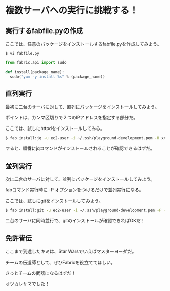 # 複数サーバへの実行に挑戦する！ 

## 実行するfabfile.pyの作成

ここでは、任意のパッケージをインストールするfabfile.pyを作成してみよう。

```python
$ vi fabfile.py

from fabric.api import sudo

def install(package_name):
  sudo("yum -y install %s" % (package_name))
```


## 直列実行

最初に二台のサーバに対して、直列にパッケージをインストールしてみよう。

ポイントは、カンマ区切りで２つのIPアドレスを指定する部分だ。

ここでは、試しにhttpdをインストールしてみる。

```bash
$ fab install:jq -u ec2-user -i ~/.ssh/playground-development.pem -H xx.xx.xx.xx,yy.yy.yy.yy
```

すると、順番にjqコマンドがインストールされることが確認できるはずだ。


## 並列実行

次に二台のサーバに対して、並列にパッケージをインストールしてみよう。

fabコマンド実行時に -P オプションをつけるだけで並列実行になる。

ここでは、試しにgitをインストールしてみよう。

```bash
$ fab install:git -u ec2-user -i ~/.ssh/playground-development.pem -P -H xx.xx.xx.xx,yy.yy.yy.yy
```

二台のサーバに同時並行で、gitのインストールが確認できればOKだ！


## 免許皆伝

ここまで到達したキミは、Star Warsでいえばマスターヨーダだ。

チームの伝道師として、ぜひFabricを役立ててほしい。

きっとチームの武器になるはずだ！

オツカレサマでした！

